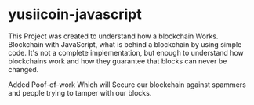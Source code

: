 # yusiicoin-javascript
This Project was created to understand  how a  blockchain Works.
Blockchain with JavaScript, what is behind a blockchain by using simple code. It's not a complete implementation, but enough to understand how blockchains work and how they guarantee that blocks can never be changed.

Added Poof-of-work Which will Secure our blockchain against spammers and people trying to tamper with our blocks.

